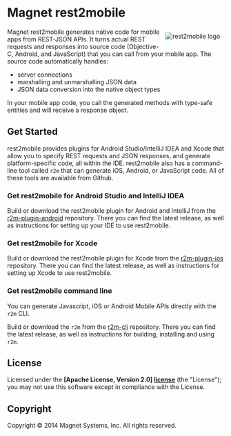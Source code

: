 # Magnet rest2mobile
<img style="margin:10px" src="http://developer.magnet.com/tmp/img/logo_r2m_main.png"
 alt="rest2mobile logo" title="rest2mobile" align="right" />

Magnet rest2mobile generates native code for mobile apps from REST-JSON APIs. It turns actual REST requests and responses into source code (Objective-C, Android, and JavaScript) that you can call from your mobile app. The source code automatically handles:

* server connections
* marshalling and unmarshalling JSON data
* JSON data conversion into the native object types

In your mobile app code, you call the generated methods with type-safe entities and will receive a response object.

## Get Started

rest2mobile provides plugins for Android Studio/IntelliJ IDEA and Xcode that allow you to specify REST requests and JSON responses, and generate platform-specific code, all within the IDE. rest2mobile also has a command-line tool called 
<code>r2m</code> that can generate iOS, Android, or JavaScript code. All of these tools are available from Github.

### Get rest2mobile for Android Studio and IntelliJ IDEA

Build or download the rest2mobile plugin for Android and IntelliJ from the
[r2m-plugin-android](https://github.com/magnetsystems/r2m-plugin-android) repository. There you can find the latest release, as well as instructions for setting up your IDE to use rest2mobile.

### Get rest2mobile for Xcode

Build or download the rest2mobile plugin for Xcode from the [r2m-plugin-ios](https://github.com/magnetsystems/r2m-plugin-ios) repository. There you can find the latest release, as well as instructions for setting up Xcode to use rest2mobile.

### Get rest2mobile command line 

You can generate Javascript, iOS or Android Mobile APIs directly with the <code>r2m</code> CLI.

Build or download the <code>r2m</code> from the [r2m-cli](https://github.com/magnetsystems/r2m-cli) repository. There you can find the latest release, as well as instructions for building, installing and using <code>r2m</code>.

## License

Licensed under the **[Apache License, Version 2.0] [license]** (the "License");
you may not use this software except in compliance with the License.

## Copyright

Copyright © 2014 Magnet Systems, Inc. All rights reserved.

[website]: http://developer.magnet.com
[techdoc]: https://github.com/magnetsystems/rest2mobile/wiki
[r2m-plugin-android]:https://github.com/magnetsystems/r2m-plugin-android/
[r2m-plugin-ios]:https://github.com/magnetsystems/r2m-plugin-ios/
[r2m-cli]:https://github.com/magnetsystems/r2m-cli/
[license]: http://www.apache.org/licenses/LICENSE-2.0


